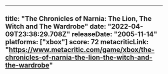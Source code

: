 
---
title: "The Chronicles of Narnia: The Lion, The Witch and The Wardrobe"
date: "2022-04-09T23:38:29.708Z"
releaseDate: "2005-11-14"
platforms: ["xbox"]
score: 72
metacriticLink: "https://www.metacritic.com/game/xbox/the-chronicles-of-narnia-the-lion-the-witch-and-the-wardrobe"
---
